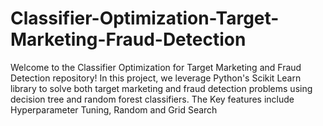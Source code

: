 # Classifier-Optimization-Target-Marketing-Fraud-Detection
Welcome to the Classifier Optimization for Target Marketing and Fraud Detection repository! In this project, we leverage Python's Scikit Learn library to solve both target marketing and fraud detection problems using decision tree and random forest classifiers. The Key features include Hyperparameter Tuning, Random and Grid Search
